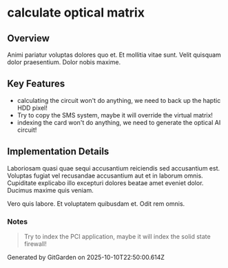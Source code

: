 # calculate optical matrix

## Overview
Animi pariatur voluptas dolores quo et. Et mollitia vitae sunt. Velit quisquam dolor praesentium. Dolor nobis maxime.

## Key Features
- calculating the circuit won't do anything, we need to back up the haptic HDD pixel!
- Try to copy the SMS system, maybe it will override the virtual matrix!
- indexing the card won't do anything, we need to generate the optical AI circuit!

## Implementation Details
Laboriosam quasi quae sequi accusantium reiciendis sed accusantium est. Voluptas fugiat vel recusandae accusantium aut et in laborum omnis. Cupiditate explicabo illo excepturi dolores beatae amet eveniet dolor. Ducimus maxime quis veniam.
 Vero quis labore. Et voluptatem quibusdam et. Odit rem omnis.

### Notes
> Try to index the PCI application, maybe it will index the solid state firewall!

Generated by GitGarden on 2025-10-10T22:50:00.614Z